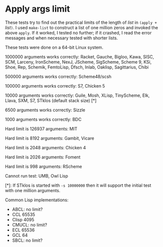 # Apply args limit

These tests try to find out the practical limits of the length of *list* in `(apply + `*list*`)`.  I used `make-list` to construct a list of one million zeros and invoked the above `apply`.  If it worked, I tested no further; if it crashed, I read the error messages and when necessary tested with shorter lists.

These tests were done on a 64-bit Linux system.

1000000 arguments works correctly:  Racket, Gauche, Bigloo, Kawa, SISC, SCM, Larceny, IronScheme, NexJ, JScheme, SigScheme, Scheme 9, KSi, Shoe, Rep, Schemik, FemtoLisp, Dfsch, Inlab, Oaklisp, Sagittarius, Chibi

500000 arguments works correctly: Scheme48/scsh

100000 arguments works correctly: S7, Chicken 5

10000 arguments works correctly: Guile, Mosh, XLisp, TinyScheme, Elk, Llava, SXM, S7, STklos (default stack size) [*]

6500 arguments works correctly: Sizzle

1000 arguments works correctly: BDC

Hard limit is 126937 arguments: MIT

Hard limit is 8192 arguments: Gambit, Vicare

Hard limit is 2048 arguments: Chicken 4

Hard limit is 2026 arguments: Foment

Hard limit is 998 arguments: RScheme

Cannot run test: UMB, Owl Lisp

[*]: If STklos is started with `-s 10000000` then it will support the initial test with one million arguments.

Common Lisp implementations:

* ABCL: no limit?
* CCL 65535
* Clisp 4095
* CMUCL: no limit?
* ECL 65536
* GCL 64
* SBCL: no limit?
